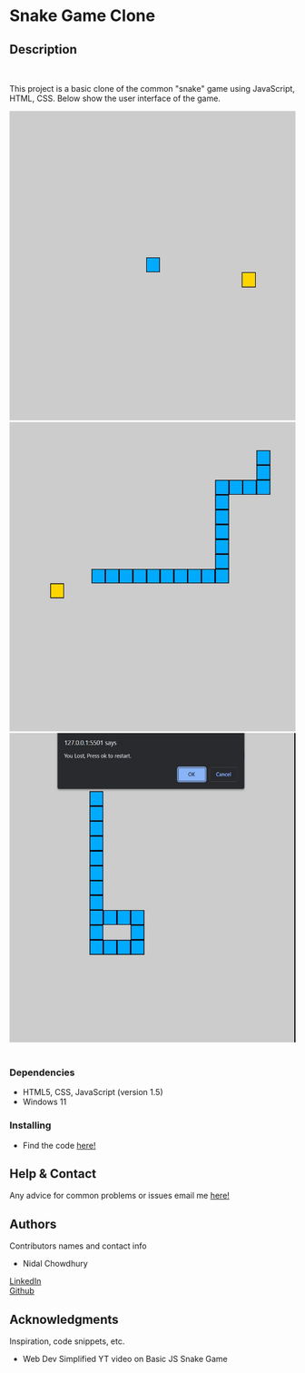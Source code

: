# Snake Game Clone
## Description
<br />
<p>
  This project is a basic clone of the common "snake" game using JavaScript, HTML, CSS. Below show the user interface of the game.
</p>
<div class="container">
  <a href="https://github.com/NzyC/Snake-Game">
    <img src="./assets/1.jpg" alt="Logo" width="600" height="545">
  </a>
  <a href="https://github.com/NzyC/Snake-Game">
    <img src="./assets/2.jpg" alt="Logo" width="600" height="545">
  </a>
  <a href="https://github.com/NzyC/Snake-Game">
    <img src="./assets/3.jpg" alt="Logo" width="600" height="545">
  </a>
</div>
<br />

### Dependencies

* HTML5, CSS, JavaScript (version 1.5)
* Windows 11

### Installing

* Find the code <a href="https://github.com/NzyC/Snake-Game"> here!</a>
## Help & Contact

Any advice for common problems or issues email me <a href="mailto:nidal.chowdhury1@gmail.com">here!</a>

## Authors

Contributors names and contact info

* Nidal Chowdhury  
<a href="https://www.linkedin.com/in/nidal-chowdhury-b56b52220/">
LinkedIn</a>
<br />
 <a href="https://github.com/NzyC">Github</a>

## Acknowledgments

Inspiration, code snippets, etc.
* Web Dev Simplified YT video on <a hre="https://www.youtube.com/watch?v=QTcIXok9wNY&ab_channel=WebDevSimplified">Basic JS Snake Game</a>
